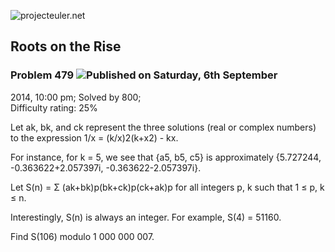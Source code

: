 ![projecteuler.net](images/print_page_logo.png)

## Roots on the Rise

### Problem 479 ![](images/icon_info.png)Published on Saturday, 6th September
2014, 10:00 pm; Solved by 800;  
Difficulty rating: 25%

Let ak, bk, and ck represent the three solutions (real or complex numbers) to
the expression 1/x = (k/x)2(k+x2) - kx.

For instance, for k = 5, we see that {a5, b5, c5} is approximately {5.727244,
-0.363622+2.057397i, -0.363622-2.057397i}.

Let S(n) = Σ (ak+bk)p(bk+ck)p(ck+ak)p for all integers p, k such that 1 ≤ p, k
≤ n.

Interestingly, S(n) is always an integer. For example, S(4) = 51160.

Find S(106) modulo 1 000 000 007.

  
  

